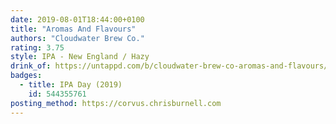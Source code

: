 ```yaml
---
date: 2019-08-01T18:44:00+0100
title: "Aromas And Flavours"
authors: "Cloudwater Brew Co."
rating: 3.75
style: IPA - New England / Hazy
drink_of: https://untappd.com/b/cloudwater-brew-co-aromas-and-flavours/3298296
badges:
  - title: IPA Day (2019)
    id: 544355761
posting_method: https://corvus.chrisburnell.com
---
```


